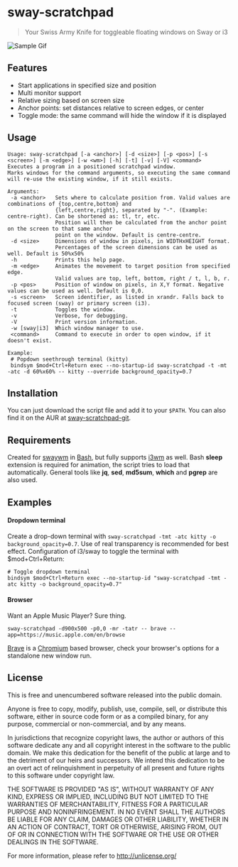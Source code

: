 sway-scratchpad
=============
>Your Swiss Army Knife for toggleable floating windows on Sway or i3

![Sample Gif](raw/master/sample.gif)

Features
--------
- Start applications in specified size and position
- Multi monitor support
- Relative sizing based on screen size
- Anchor points: set distances relative to screen edges, or center
- Toggle mode: the same command will hide the window if it is displayed

Usage
-----
```
Usage: sway-scratchpad [-a <anchor>] [-d <size>] [-p <pos>] [-s <screen>] [-m <edge>] [-w <wm>] [-h] [-t] [-v] [-V] <command>
Executes a program in a positioned scratchpad window.
Marks windows for the command arguments, so executing the same command will re-use the existing window, if it still exists.

Arguments:
 -a <anchor>   Sets where to calculate position from. Valid values are combinations of {top,centre,bottom} and
               {left,centre,right}, separated by "-". (Example: centre-right). Can be shortened as: tl, tr, etc.
               Position will then be calculated from the anchor point on the screen to that same anchor
               point on the window. Default is centre-centre.
 -d <size>     Dimensions of window in pixels, in WIDTHxHEIGHT format.
               Percentages of the screen dimensions can be used as well. Default is 50%x50%
 -h            Prints this help page.
 -m <edge>     Animates the movement to target position from specified edge.
               Valid values are top, left, bottom, right / t, l, b, r.
 -p <pos>      Position of window on pixels, in X,Y format. Negative values can be used as well. Default is 0,0.
 -s <screen>   Screen identifier, as listed in xrandr. Falls back to focused screen (sway) or primary screen (i3).
 -t            Toggles the window.
 -v            Verbose, for debugging.
 -V            Print version information.
 -w [sway|i3]  Which window manager to use.
 <command>     Command to execute in order to open window, if it doesn't exist.

Example:
 # Popdown seethrough terminal (kitty)
 bindsym $mod+Ctrl+Return exec --no-startup-id sway-scratchpad -t -mt -atc -d 60%x60% -- kitty --override background_opacity=0.7
```

Installation
------------
You can just download the script file and add it to your `$PATH`. You can also find it on the AUR at [sway-scratchpad-git](https://aur.archlinux.org/packages/sway-scratchpad-git).

Requirements
------------
Created for [swaywm] in [Bash], but fully supports [i3wm] as well.
Bash **sleep** extension is required for animation, the script tries to load that automatically.
General tools like **jq**, **sed**, **md5sum**, **which** and **pgrep** are also used.

Examples
--------
#### Dropdown terminal
Create a drop-down terminal with `sway-scratchpad -tmt -atc kitty -o background_opacity=0.7`. Use of real transparency is recommended for best effect.
Configuration of i3/sway to toggle the terminal with $mod+Ctrl+Return:
```
# Toggle dropdown terminal
bindsym $mod+Ctrl+Return exec --no-startup-id "sway-scratchpad -tmt -atc kitty -o background_opacity=0.7"
```

#### Browser
Want an Apple Music Player? Sure thing.
```shell
sway-scratchpad -d900x500 -p0,0 -mr -tatr -- brave --app=https://music.apple.com/en/browse
```

[Brave] is a [Chromium] based browser, check your browser's options for a standalone new window run.

License
-------
This is free and unencumbered software released into the public domain.

Anyone is free to copy, modify, publish, use, compile, sell, or
distribute this software, either in source code form or as a compiled
binary, for any purpose, commercial or non-commercial, and by any
means.

In jurisdictions that recognize copyright laws, the author or authors
of this software dedicate any and all copyright interest in the
software to the public domain. We make this dedication for the benefit
of the public at large and to the detriment of our heirs and
successors. We intend this dedication to be an overt act of
relinquishment in perpetuity of all present and future rights to this
software under copyright law.

THE SOFTWARE IS PROVIDED "AS IS", WITHOUT WARRANTY OF ANY KIND,
EXPRESS OR IMPLIED, INCLUDING BUT NOT LIMITED TO THE WARRANTIES OF
MERCHANTABILITY, FITNESS FOR A PARTICULAR PURPOSE AND NONINFRINGEMENT.
IN NO EVENT SHALL THE AUTHORS BE LIABLE FOR ANY CLAIM, DAMAGES OR
OTHER LIABILITY, WHETHER IN AN ACTION OF CONTRACT, TORT OR OTHERWISE,
ARISING FROM, OUT OF OR IN CONNECTION WITH THE SOFTWARE OR THE USE OR
OTHER DEALINGS IN THE SOFTWARE.

For more information, please refer to <http://unlicense.org/>


[swaywm]: https://swaywm.org/
[i3wm]: https://i3wm.org/
[Bash]: https://www.gnu.org/software/bash/
[Brave]: https://brave.com/
[Chromium]: https://www.chromium.org/
